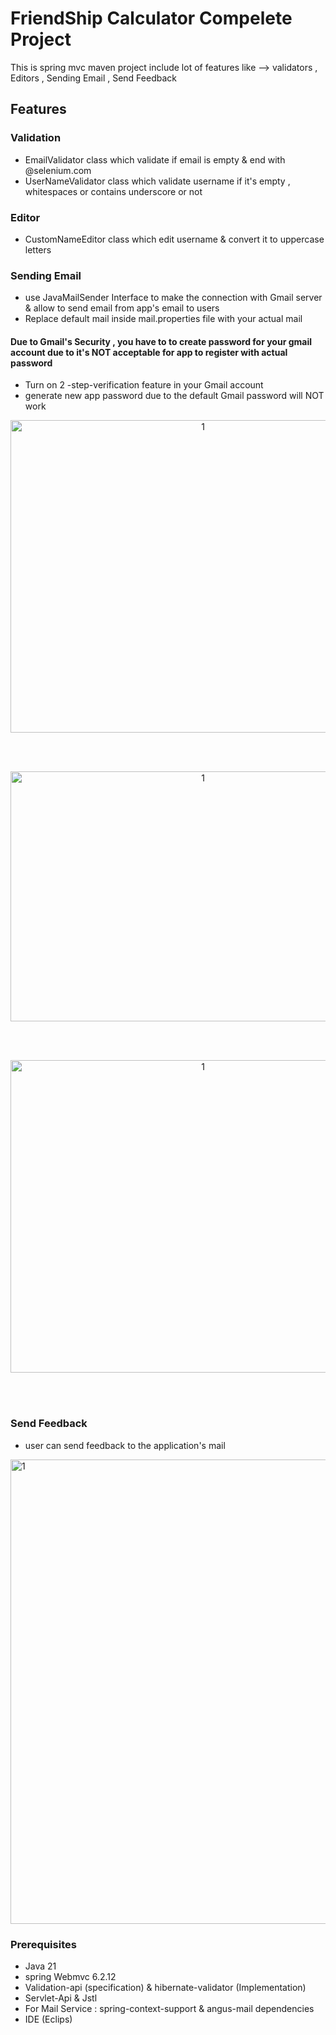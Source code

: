 # FriendShip Calculator Compelete Project
This is spring mvc maven project include lot of features like --> validators , Editors , Sending Email , Send Feedback
## Features
### Validation
- EmailValidator class which validate if email is empty & end with @selenium.com
- UserNameValidator class which validate username if it's empty , whitespaces or contains underscore or not
### Editor
- CustomNameEditor class which edit username & convert it to uppercase letters
### Sending Email
- use JavaMailSender Interface to make the connection with Gmail server & allow to send email from app's email to users
- Replace default mail inside mail.properties file with your actual mail
#### Due to Gmail's Security , you have to  to create password for your gmail account due to it's NOT acceptable for app to register with actual password
- Turn on 2 -step-verification feature in your Gmail account
- generate new app password due to the default Gmail password will NOT work
<p align="center">
<img width="600"  height="500" alt="1" src="https://github.com/user-attachments/assets/2ef4e9fb-cc44-434f-9237-9bec6e663b78" />
</p>
<br><br>
<p align="center">
<img width="600" height="400" alt="1" src="https://github.com/user-attachments/assets/8d1c4650-5664-4bec-b03a-4cd0fcdde566" />
</p>
 <br><br>
<p align="center">
<img width="600" height="500" alt="1" src="https://github.com/user-attachments/assets/f843630b-47b9-4a8d-8a70-b39fc739f768" />
</p>
 <br><br>

### Send Feedback
- user can send feedback to the application's mail
 <img width="947" height="743" alt="1" src="https://github.com/user-attachments/assets/e22efd79-2cb2-4b21-a24e-ad6286ef904d" />
 
### Prerequisites
- Java 21
- spring Webmvc 6.2.12
- Validation-api (specification) & hibernate-validator (Implementation)
- Servlet-Api & Jstl
- For Mail Service : spring-context-support & angus-mail dependencies
- IDE (Eclips)
